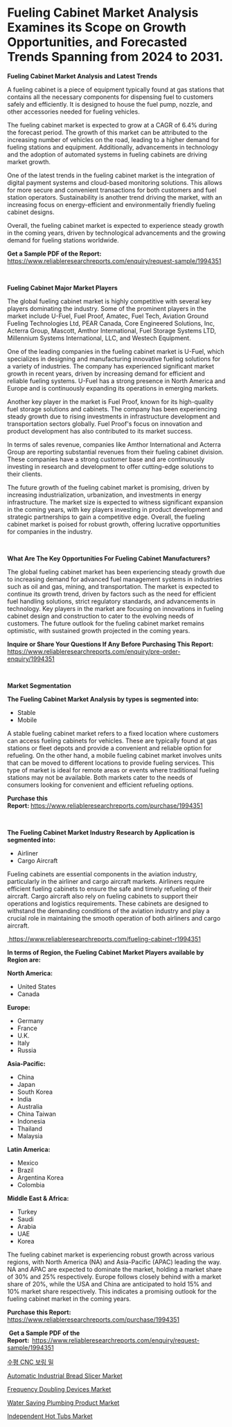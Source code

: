<p><h1>Fueling Cabinet Market Analysis Examines its Scope on Growth Opportunities, and Forecasted Trends Spanning from 2024 to 2031.</h1></p><p><strong>Fueling Cabinet Market Analysis and Latest Trends</strong></p>
<p><p>A fueling cabinet is a piece of equipment typically found at gas stations that contains all the necessary components for dispensing fuel to customers safely and efficiently. It is designed to house the fuel pump, nozzle, and other accessories needed for fueling vehicles.</p><p>The fueling cabinet market is expected to grow at a CAGR of 6.4% during the forecast period. The growth of this market can be attributed to the increasing number of vehicles on the road, leading to a higher demand for fueling stations and equipment. Additionally, advancements in technology and the adoption of automated systems in fueling cabinets are driving market growth.</p><p>One of the latest trends in the fueling cabinet market is the integration of digital payment systems and cloud-based monitoring solutions. This allows for more secure and convenient transactions for both customers and fuel station operators. Sustainability is another trend driving the market, with an increasing focus on energy-efficient and environmentally friendly fueling cabinet designs.</p><p>Overall, the fueling cabinet market is expected to experience steady growth in the coming years, driven by technological advancements and the growing demand for fueling stations worldwide.</p></p>
<p><strong>Get a Sample PDF of the Report:&nbsp;</strong> <a href="https://www.reliableresearchreports.com/enquiry/request-sample/1994351">https://www.reliableresearchreports.com/enquiry/request-sample/1994351</a></p>
<p>&nbsp;</p>
<p><strong>Fueling Cabinet Major Market Players</strong></p>
<p><p>The global fueling cabinet market is highly competitive with several key players dominating the industry. Some of the prominent players in the market include U-Fuel, Fuel Proof, Amatec, Fuel Tech, Aviation Ground Fueling Technologies Ltd, PEAR Canada, Core Engineered Solutions, Inc, Acterra Group, Mascott, Amthor International, Fuel Storage Systems LTD, Millennium Systems International, LLC, and Westech Equipment.</p><p>One of the leading companies in the fueling cabinet market is U-Fuel, which specializes in designing and manufacturing innovative fueling solutions for a variety of industries. The company has experienced significant market growth in recent years, driven by increasing demand for efficient and reliable fueling systems. U-Fuel has a strong presence in North America and Europe and is continuously expanding its operations in emerging markets.</p><p>Another key player in the market is Fuel Proof, known for its high-quality fuel storage solutions and cabinets. The company has been experiencing steady growth due to rising investments in infrastructure development and transportation sectors globally. Fuel Proof's focus on innovation and product development has also contributed to its market success.</p><p>In terms of sales revenue, companies like Amthor International and Acterra Group are reporting substantial revenues from their fueling cabinet division. These companies have a strong customer base and are continuously investing in research and development to offer cutting-edge solutions to their clients.</p><p>The future growth of the fueling cabinet market is promising, driven by increasing industrialization, urbanization, and investments in energy infrastructure. The market size is expected to witness significant expansion in the coming years, with key players investing in product development and strategic partnerships to gain a competitive edge. Overall, the fueling cabinet market is poised for robust growth, offering lucrative opportunities for companies in the industry.</p></p>
<p>&nbsp;</p>
<p><strong>What Are The Key Opportunities For Fueling Cabinet Manufacturers?</strong></p>
<p><p>The global fueling cabinet market has been experiencing steady growth due to increasing demand for advanced fuel management systems in industries such as oil and gas, mining, and transportation. The market is expected to continue its growth trend, driven by factors such as the need for efficient fuel handling solutions, strict regulatory standards, and advancements in technology. Key players in the market are focusing on innovations in fueling cabinet design and construction to cater to the evolving needs of customers. The future outlook for the fueling cabinet market remains optimistic, with sustained growth projected in the coming years.</p></p>
<p><strong>Inquire or Share Your Questions If Any Before Purchasing This Report:</strong> <a href="https://www.reliableresearchreports.com/enquiry/pre-order-enquiry/1994351">https://www.reliableresearchreports.com/enquiry/pre-order-enquiry/1994351</a></p>
<p>&nbsp;</p>
<p><strong>Market Segmentation</strong></p>
<p><strong>The Fueling Cabinet Market Analysis by types is segmented into:</strong></p>
<p><ul><li>Stable</li><li>Mobile</li></ul></p>
<p><p>A stable fueling cabinet market refers to a fixed location where customers can access fueling cabinets for vehicles. These are typically found at gas stations or fleet depots and provide a convenient and reliable option for refueling. On the other hand, a mobile fueling cabinet market involves units that can be moved to different locations to provide fueling services. This type of market is ideal for remote areas or events where traditional fueling stations may not be available. Both markets cater to the needs of consumers looking for convenient and efficient refueling options.</p></p>
<p><strong>Purchase this Report:&nbsp;</strong><a href="https://www.reliableresearchreports.com/purchase/1994351">https://www.reliableresearchreports.com/purchase/1994351</a></p>
<p>&nbsp;</p>
<p><strong>The Fueling Cabinet Market Industry Research by Application is segmented into:</strong></p>
<p><ul><li>Airliner</li><li>Cargo Aircraft</li></ul></p>
<p><p>Fueling cabinets are essential components in the aviation industry, particularly in the airliner and cargo aircraft markets. Airliners require efficient fueling cabinets to ensure the safe and timely refueling of their aircraft. Cargo aircraft also rely on fueling cabinets to support their operations and logistics requirements. These cabinets are designed to withstand the demanding conditions of the aviation industry and play a crucial role in maintaining the smooth operation of both airliners and cargo aircraft.</p></p>
<p><a href="https://www.reliableresearchreports.com/fueling-cabinet-r1994351">&nbsp;https://www.reliableresearchreports.com/fueling-cabinet-r1994351</a></p>
<p><strong>In terms of Region, the Fueling Cabinet Market Players available by Region are:</strong></p>
<p>
    <p> <strong> North America: </strong>
        <ul>
            <li>United States</li>
            <li>Canada</li>
        </ul>
        </p> 
    <p> <strong> Europe: </strong>
        <ul>
            <li>Germany</li>
            <li>France</li>
            <li>U.K.</li>
            <li>Italy</li>
            <li>Russia</li>
        </ul>
        </p> 
    <p> <strong> Asia-Pacific: </strong>
        <ul>
            <li>China</li>
            <li>Japan</li>
            <li>South Korea</li>
            <li>India</li>
            <li>Australia</li>
            <li>China Taiwan</li>
            <li>Indonesia</li>
            <li>Thailand</li>
            <li>Malaysia</li>
        </ul>
        </p> 
    <p> <strong> Latin America: </strong>
        <ul>
            <li>Mexico</li>
            <li>Brazil</li>
            <li>Argentina Korea</li>
            <li>Colombia</li>
        </ul>
        </p> 
    <p> <strong> Middle East & Africa: </strong>
        <ul>
            <li>Turkey</li>
            <li>Saudi</li>
            <li>Arabia</li>
            <li>UAE</li>
            <li>Korea</li>
        </ul>
    </p>
    </p>
<p><p>The fueling cabinet market is experiencing robust growth across various regions, with North America (NA) and Asia-Pacific (APAC) leading the way. NA and APAC are expected to dominate the market, holding a market share of 30% and 25% respectively. Europe follows closely behind with a market share of 20%, while the USA and China are anticipated to hold 15% and 10% market share respectively. This indicates a promising outlook for the fueling cabinet market in the coming years.</p></p>
<p><strong>Purchase this Report: </strong><a href="https://www.reliableresearchreports.com/purchase/1994351">https://www.reliableresearchreports.com/purchase/1994351</a></p>
<p>&nbsp;<strong>Get a Sample PDF of the Report:&nbsp;&nbsp;</strong><a href="https://www.reliableresearchreports.com/enquiry/request-sample/1994351">https://www.reliableresearchreports.com/enquiry/request-sample/1994351</a></p>
<p><strong></strong></p>
<p><p><a href="https://github.com/tukangkrupk/Market-Research-Report-List-2/blob/main/865054272501.md">수평 CNC 보링 밀</a></p><p><a href="https://github.com/juancolorado15/Market-Research-Report-List-4/blob/main/automatic-industrial-bread-slicer-market.md">Automatic Industrial Bread Slicer Market</a></p><p><a href="https://github.com/dx0328/Market-Research-Report-List-4/blob/main/frequency-doubling-devices-market.md">Frequency Doubling Devices Market</a></p><p><a href="https://medium.com/@rizalfadhilah131_47177/water-saving-plumbing-product-market-global-market-share-and-ranking-overall-sales-and-demand-ab25dbe59a53">Water Saving Plumbing Product Market</a></p><p><a href="https://medium.com/@zoeyjohns2003/global-independent-hot-tubs-market-exploring-market-share-market-trends-and-future-growth-27917f84511b">Independent Hot Tubs Market</a></p></p>